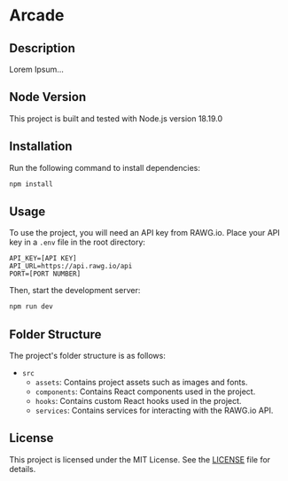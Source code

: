# Arcade

## Description

Lorem Ipsum...

## Node Version

This project is built and tested with Node.js version 18.19.0

## Installation

Run the following command to install dependencies:

```bash
npm install
```

## Usage

To use the project, you will need an API key from RAWG.io. Place your API key in a `.env` file in the root directory:

```
API_KEY=[API KEY]
API_URL=https://api.rawg.io/api
PORT=[PORT NUMBER]
```

Then, start the development server:

```bash
npm run dev
```

## Folder Structure

The project's folder structure is as follows:

- `src`
  - `assets`: Contains project assets such as images and fonts.
  - `components`: Contains React components used in the project.
  - `hooks`: Contains custom React hooks used in the project.
  - `services`: Contains services for interacting with the RAWG.io API.

## License

This project is licensed under the MIT License. See the [LICENSE](LICENSE) file for details.
